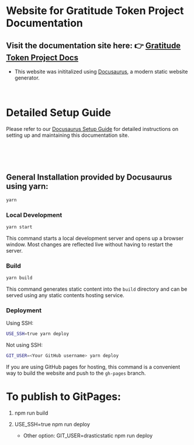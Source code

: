 <!--
This README file provides instructions for setting up, developing, building, and deploying a website built using Docusaurus, a modern static website generator.

Sections include:
- Setup Guide: Links to detailed setup instructions.
- Installation: Command to install dependencies using Yarn.
- Local Development: Command to start a local development server with live reload.
- Build: Command to generate static content for deployment.
- Deployment: Commands for deploying the website, with options for using SSH or GitHub Pages.

Refer to the Docusaurus Setup Guide for additional details on maintaining the site.
-->
# Website for Gratitude Token Project Documentation
## Visit the documentation site here: 👉 [Gratitude Token Project Docs](https://drasticstatic.github.io/gratitude-token-project_docs/)

- This website was inititalized using [Docusaurus](https://docusaurus.io/), a modern static website generator.

<br>

# Detailed Setup Guide

Please refer to our [Docusaurus Setup Guide](Docusaurus%20%7C%20SetupGuide.md) for detailed instructions on setting up and maintaining this documentation site.

<br><br><br>

## General Installation provided by Docusaurus using yarn:
```bash
yarn
```
### Local Development

```bash
yarn start
```

This command starts a local development server and opens up a browser window. Most changes are reflected live without having to restart the server.

### Build

```bash
yarn build
```

This command generates static content into the `build` directory and can be served using any static contents hosting service.

### Deployment

Using SSH:

```bash
USE_SSH=true yarn deploy
```

Not using SSH:

```bash
GIT_USER=<Your GitHub username> yarn deploy
```

If you are using GitHub pages for hosting, this command is a convenient way to build the website and push to the `gh-pages` branch.


# To publish to GitPages:

1. npm run build

2. USE_SSH=true npm run deploy
    - Other option: GIT_USER=drasticstatic npm run deploy